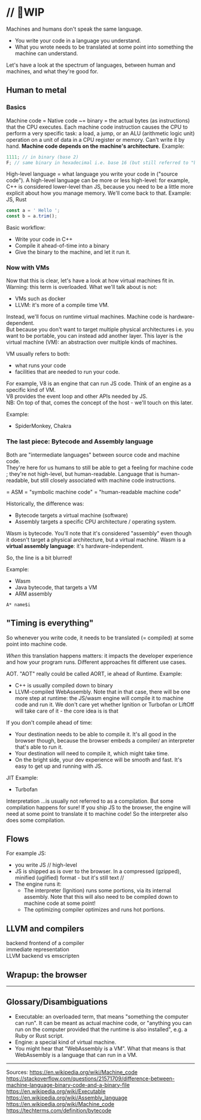 # // 🚧WIP

Machines and humans don't speak the same language.

- You write your code in a language you understand.
- What you wrote needs to be translated at some point into something the machine can understand.

Let's have a look at the spectrum of languages, between human and machines, and what they're good for.

## Human to metal

### Basics

Machine code = Native code ~= binary = the actual bytes (as instructions) that the CPU executes. Each machine code instruction causes the CPU to perform a very specific task: a load, a jump, or an ALU (arithmetic logic unit) operation on a unit of data in a CPU register or memory. Can't write it by hand.
**Machine code depends on the machine's architecture.**
Example:

```javascript
1111; // in binary (base 2)
F; // same binary in hexadecimal i.e. base 16 (but still referred to "binary" as oversimplification). hexa is often used because it takes less space than binary, so errors are less likely.
```

High-level language = what language you write your code in ("source code"). A high-level language can be more or less high-level: for example, C++ is considered lower-level than JS, because you need to be a little more explicit about how you manage memory. We'll come back to that.
Example: JS, Rust

```javascript
const a = ' Hello ';
const b = a.trim();
```

Basic workflow:

- Write your code in C++
- Compile it ahead-of-time into a binary
- Give the binary to the machine, and let it run it.

### Now with VMs

Now that this is clear, let's have a look at how virtual machines fit in.  
Warning: this term is overloaded. What we'll talk about is not:

- VMs such as docker
- LLVM: it's more of a compile time VM.

Instead, we'll focus on runtime virtual machines.
Machine code is hardware-dependent.  
But because you don't want to target multiple physical architectures i.e. you want to be portable, you can instead add another layer. This layer is the virtual machine (VM): an abstraction over multiple kinds of machines.

VM usually refers to both:

- what runs your code
- facilities that are needed to run your code.

For example, V8 is an engine that can run JS code. Think of an engine as a specific kind of VM.  
V8 provides the event loop and other APIs needed by JS.  
NB: On top of that, comes the concept of the host - we'll touch on this later.

Example:

- SpiderMonkey, Chakra

### The last piece: Bytecode and Assembly language

Both are "intermediate languages" between source code and machine code.  
They're here for us humans to still be able to get a feeling for machine code ; they're not high-level, but human-readable. Language that is human-readable, but still closely associated with machine code instructions.

= ASM = "symbolic machine code" = "human-readable machine code"

Historically, the difference was:

- Bytecode targets a virtual machine (software)
- Assembly targets a specific CPU architecture / operating system.

Wasm is bytecode. You'll note that it's considered "assembly" even though it doesn't target a physical architecture, but a virtual machine. Wasm is a **virtual assembly language**: it's hardware-independent.

So, the line is a bit blurred!

Example:

- Wasm
- Java bytecode, that targets a VM
- ARM assembly

`A* name$i`

## "Timing is everything"

So whenever you write code, it needs to be translated (= compiled) at some point into machine code.

_When_ this translation happens matters: it impacts the developer experience and how your program runs. Different approaches fit different use cases.

AOT. "AOT" really could be called AORT, ie ahead of Runtime.
Example:

- C++ is usually compiled down to binary
- LLVM-compiled WebAssembly. Note that in that case, there will be one more step at runtime: the JS/wasm engine will compile it to machine code and run it. We don't care yet whether Ignition or Turbofan or LiftOff will take care of it - the core idea is is that

If you don't compile ahead of time:

- Your destination needs to be able to compile it. It's all good in the browser though, because the browser embeds a compiler/ an interpreter that's able to run it.
- Your destination will need to compile it, which might take time.
- On the bright side, your dev experience will be smooth and fast. It's easy to get up and running with JS.

JIT
Example:

- Turbofan

Interpretation
...is usually not referred to as a compilation. But some compilation happens for sure!
If you ship JS to the browser, the engine will need at some point to translate it to machine code! So the interpreter also does some compilation.

## Flows

For example JS:

- you write JS // high-level
- JS is shipped as is over to the browser. In a compressed (gzipped), minified (uglified) format - but it's still text //
- The engine runs it:
  - The interpreter (Ignition) runs some portions, via its internal assembly. Note that this will also need to be compiled down to machine code at some point!
  - The optimizing compiler optimizes and runs hot portions.

## LLVM and compilers

backend frontend of a compiler  
immediate representation  
LLVM backend vs emscripten

## Wrapup: the browser

---

## Glossary/Disambiguations

- Executable: an overloaded term, that means "something the computer can run". It can be meant as actual machine code, or "anything you can run on the computer provided that the runtime is also installed", e.g. a Ruby or Rust script.
- Engine: a special kind of virtual machine.
- You might hear that "WebAssembly is a VM". What that means is that WebAssembly is a language that can run in a VM.

---

Sources:
https://en.wikipedia.org/wiki/Machine_code
https://stackoverflow.com/questions/21571709/difference-between-machine-language-binary-code-and-a-binary-file
https://en.wikipedia.org/wiki/Executable
https://en.wikipedia.org/wiki/Assembly_language
https://en.wikipedia.org/wiki/Machine_code  
https://techterms.com/definition/bytecode
